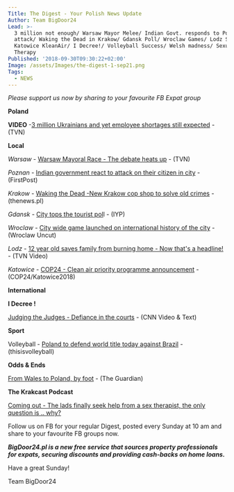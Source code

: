 ```yaml
---
Title: The Digest - Your Polish News Update
Author: Team BigDoor24
Lead: >-
  3 million not enough/ Warsaw Mayor Melee/ Indian Govt. responds to Poznan
  attack/ Waking the Dead in Krakow/ Gdansk Poll/ Wroclaw Games/ Lodz Superboy/
  Katowice KleanAir/ I Decree!/ Volleyball Success/ Welsh madness/ Sexual
  Therapy
Published: '2018-09-30T09:30:22+02:00'
Image: /assets/Images/the-digest-1-sep21.png
Tags:
  - NEWS
---
```

_Please support us now by sharing to your favourite FB Expat group_

<div class="sharethis-inline-share-buttons"></div>

**Poland**

**VIDEO** -[3 million Ukrainians and yet employee shortages still expected](https://www.tvn24.pl/tvn24-news-in-english,157,m/tvn24-news-in-english-business-news-with-mateusz-walczak,872105.html) - (TVN)

**Local**

_Warsaw_ - [Warsaw Mayoral Race -  The debate heats up](https://www.tvn24.pl/tvn24-news-in-english,157,m/in-warsaw-s-local-election-europe-s-identity-crisis-plays-out,871965.html) - (TVN)

_Poznan_ - [Indian government react to attack on their citizen in city](https://www.firstpost.com/india/indian-student-attacked-in-poznan-poland-sushma-swaraj-seeks-report-3362604.html) - (FirstPost)

_Krakow_ - [Waking the Dead -New Krakow cop shop to solve old crimes](http://thenews.pl/1/2/Artykul/384512,Polish-%E2%80%98X-Files%E2%80%99-team-to-probe-hardtosolve-crime) - (thenews.pl)

_Gdansk_ - [City tops the tourist pol](https://www.inyourpocket.com/gdansk/gdansk-tops-tourist-poll_74845f)l - (IYP)

_Wroclaw_ - [City wide game launched on international history of the city](http://wroclawuncut.com/2018/09/25/game-explain-wroclaws-history/) - (Wroclaw Uncut)

_Lodz_ - [12 year old saves family from burning home - Now that's a headline!](https://www.tvn24.pl/tvn24-news-in-english,157,m/a-12-year-old-hero-little-dawid-rescued-his-family-from-a-burning-building,872037.html) - (TVN Video)

_Katowice_ - [COP24 - Clean air priority programme announcement](http://cop24.gov.pl/en/news/news-details/news/thecleanairpriorityprogramme/)  - (COP24/Katowice2018)

**International**

**I Decree !**

[Judging the Judges - Defiance in the courts](https://edition.cnn.com/2018/09/26/europe/malgorzata-gersdorf-poland-judiciary-eu-intl/index.html) - (CNN Video & Text)

**Sport**

Volleyball - [Poland to defend world title today against Brazil](http://italy-bulgaria2018.fivb.com/en/news/poland-to-defend-world-title-against-brazil?id=79157) - (thisisvolleyball)

**Odds & Ends**

[From Wales to Poland, by foot](https://www.theguardian.com/artanddesign/2018/sep/24/michal-iwanowski-go-home-polish-photography-galeri-caernarfon) - (The Guardian)

**The Krakcast Podcast**

[Coming out - The lads finally seek help from a sex therapist, the only question is .. why?](https://www.krakcast.pl/e/krakcast-interview-antonina-debogorska/)

Follow us on FB for your regular Digest, posted every Sunday at 10 am and share to your favourite FB groups now.

**_BigDoor24.pl is a new free service that sources property professionals for expats, securing discounts and providing cash-backs on home loans._**

Have a great Sunday!

Team BigDoor24
